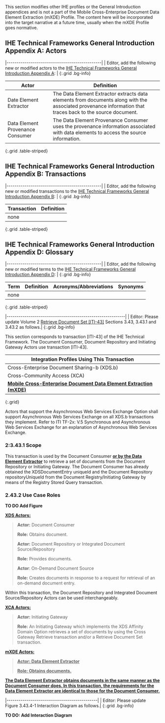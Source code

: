 <div markdown="1" class="stu-note">
This section modifies other IHE profiles or the General Introduction appendices and is not a part of the Mobile Cross-Enterprise Document Data Element Extraction (mXDE) Profile. The content here will be incorporated into the target narrative at a future time, usually when the mXDE Profile goes normative.
</div>

## IHE Technical Frameworks General Introduction Appendix A: Actors

|------------------------------------------------|
| Editor, add the following new or modified actors to the [IHE Technical Frameworks General Introduction Appendix A](https://profiles.ihe.net/GeneralIntro/ch-A.html): |
{:.grid .bg-info}

| Actor                         | Definition                                                                                |
| ----------------------------- | ------------------------------------------------------------------------------------------|
|Date Element Extractor | The Data Element Extractor extracts data elements from documents along with the associated provenance information that traces back to the source document. |
|Data Element Provenance Consumer | The Data Element Provenance Consumer uses the provenance information associated with data elements to access the source information. |
{:.grid .table-striped}



## IHE Technical Frameworks General Introduction Appendix B: Transactions

|------------------------------------------------|
| Editor, add the following new or modified transactions to the [IHE Technical Frameworks General Introduction Appendix B](https://profiles.ihe.net/GeneralIntro/ch-B.html): |
{:.grid .bg-info}


| Transaction                    | Definition                                                                              |
| ------------------------------ | --------------------------------------------------------------------------------------- |
| none |  |
{:.grid .table-striped}

## IHE Technical Frameworks General Introduction Appendix D: Glossary

|------------------------------------------------|
| Editor, add the following new or modified terms to the [IHE Technical Frameworks General Introduction Appendix D](https://profiles.ihe.net/GeneralIntro/ch-D.html): |
{:.grid .bg-info}

| Term                         | Definition                                                    | Acronyms/Abbreviations | Synonyms    |
| ---------------------------- | --------------------------------------------------------------| -----------------------| ------------|
| none |  |
{:.grid .table-striped}



|------------------------------------------------------------|
| Editor: Please update Volume 2 [Retrieve Document Set \[ITI-43\]](https://profiles.ihe.net/ITI/TF/Volume2/ITI-43.html) Sections 3.43, 3.43.1 and 3.43.2 as follows.|
{:.grid .bg-info}

This section corresponds to transaction \[ITI-43\] of the IHE Technical
Framework. The Document Consumer, Document Repository and Initiating
Gateway Actors use transaction \[ITI-43\].

| Integration Profiles Using This Transaction                                |
|----------------------------------------------------------------------------|
| Cross-Enterprise Document Sharing-b (XDS.b)                                |
| Cross-Community Access (XCA)                                               |
| **<u>Mobile Cross-Enterprise Document Data Element Extraction (mXDE)</u>** |
{:.grid}

Actors that support the Asynchronous Web Services Exchange Option shall
support Asynchronous Web Services Exchange on all XDS.b transactions
they implement. Refer to ITI TF-2x: V.5 Synchronous and Asynchronous Web
Services Exchange for an explanation of Asynchronous Web Services
Exchange.

### 2:3.43.1 Scope

This transaction is used by the Document Consumer **<u>or by the Data Element Extractor</u>** to retrieve a set of documents from the Document
Repository or Initiating Gateway. The Document Consumer has already
obtained the XDSDocumentEntry uniqueId and the Document Repository
repositoryUniqueId from the Document Registry/Initiating Gateway by
means of the Registry Stored Query transaction.

### 2.43.2 Use Case Roles

**TO DO Add Figure**

**<u>XDS Actors:</u>**

> **Actor:** Document Consumer
>
> **Role:** Obtains document.
>
> **Actor:** Document Repository or Integrated Document
> Source/Repository
>
> **Role:** Provides documents.
>
> **Actor**: On-Demand Document Source
>
> **Role:** Creates documents in response to a request for retrieval of
> an on-demand document entry.

Within this transaction, the Document Repository and Integrated Document
Source/Repository Actors can be used interchangeably.

**<u>XCA Actors:</u>**

> **Actor:** Initiating Gateway
>
> **Role:** An Initiating Gateway which implements the XDS Affinity
> Domain Option retrieves a set of documents by using the Cross Gateway
> Retrieve transaction and/or a Retrieve Document Set transaction.

**<u>mXDE Actors:</u>**

> **<u>Actor: Data Element Extractor</u>**
>
> **<u>Role: Obtains documents.</u>**

**<u>The [Data Element Extractor](CapabilityStatement-IHE.mXDE.DataElementExtractor.html) obtains documents in the same manner as
the Document Consumer does. In this transaction, the requirements for
the Data Element Extractor are identical to those for the Document
Consumer.</u>**

|----------------------------------------------|
| Editor: Please update Figure 3.43.4-1 Interaction Diagram as follows.|
{:.grid .bg-info}

**TO DO: Add Interaction Diagram**

